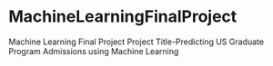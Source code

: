 # MachineLearningFinalProject
Machine Learning Final Project
Project Title-Predicting US Graduate Program Admissions using Machine Learning
